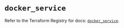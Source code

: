 # `docker_service`

Refer to the Terraform Registry for docs: [`docker_service`](https://registry.terraform.io/providers/kreuzwerker/docker/3.6.0/docs/resources/service).
